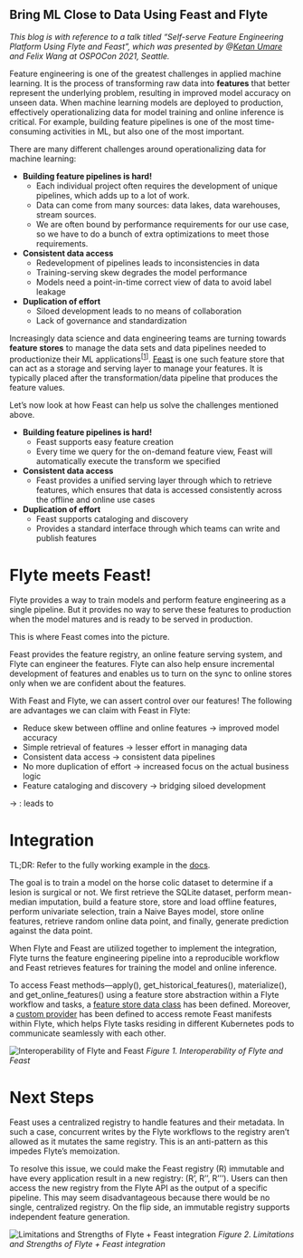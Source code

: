 ## Bring ML Close to Data Using Feast and Flyte

*This blog is with reference to a talk titled “Self-serve Feature Engineering Platform Using Flyte and Feast”, which was presented by @[Ketan Umare](@ketanumare) and Felix Wang at OSPOCon 2021, Seattle.*

Feature engineering is one of the greatest challenges in applied machine learning. It is the process of transforming raw data into **features** that better represent the underlying problem, resulting in improved model accuracy on unseen data. When machine learning models are deployed to production, effectively operationalizing data for model training and online inference is critical. For example, building feature pipelines is one of the most time-consuming activities in ML, but also one of the most important. 

There are many different challenges around operationalizing data for machine learning:
* **Building feature pipelines is hard!**
  - Each individual project often requires the development of unique pipelines, which adds up to a lot of work.
  - Data can come from many sources: data lakes, data warehouses, stream sources.
  - We are often bound by performance requirements for our use case, so we have to do a bunch of extra optimizations to meet those requirements.
* **Consistent data access**
  - Redevelopment of pipelines leads to inconsistencies in data
  - Training-serving skew degrades the model performance
  - Models need a point-in-time correct view of data to avoid label leakage
* **Duplication of effort**
  - Siloed development leads to no means of collaboration
  - Lack of governance and standardization

Increasingly data science and data engineering teams are turning towards **feature stores** to manage the data sets and data pipelines needed to productionize their ML applications<sup>[[1](https://feast.dev/blog/what-is-a-feature-store/)]</sup>. [Feast](https://feast.dev/) is one such feature store that can act as a storage and serving layer to manage your features. It is typically placed after the transformation/data pipeline that produces the feature values.

Let’s now look at how Feast can help us solve the challenges mentioned above.
* **Building feature pipelines is hard!**
  - Feast supports easy feature creation
  - Every time we query for the on-demand feature view, Feast will automatically execute the transform we specified
* **Consistent data access**
  - Feast provides a unified serving layer through which to retrieve features, which ensures that data is accessed consistently across the offline and online use cases
* **Duplication of effort**
  - Feast supports cataloging and discovery
  - Provides a standard interface through which teams can write and publish features

# Flyte meets Feast!
Flyte provides a way to train models and perform feature engineering as a single pipeline. But it provides no way to serve these features to production when the model matures and is ready to be served in production. 

This is where Feast comes into the picture.

Feast provides the feature registry, an online feature serving system, and Flyte can engineer the features. Flyte can also help ensure incremental development of features and enables us to turn on the sync to online stores only when we are confident about the features. 

With Feast and Flyte, we can assert control over our features! The following are advantages we can claim with Feast in Flyte:
- Reduce skew between offline and online features -> improved model accuracy
- Simple retrieval of features -> lesser effort in managing data
- Consistent data access -> consistent data pipelines
- No more duplication of effort -> increased focus on the actual business logic
- Feature cataloging and discovery -> bridging siloed development

-> : leads to

# Integration
TL;DR: Refer to the fully working example in the [docs](https://docs.flyte.org/projects/cookbook/en/latest/auto/case_studies/feature_engineering/feast_integration/index.html).

The goal is to train a model on the horse colic dataset to determine if a lesion is surgical or not. 
We first retrieve the SQLite dataset, perform mean-median imputation, build a feature store, store and load offline features, perform univariate selection, train a Naive Bayes model, store online features, retrieve random online data point, and finally, generate prediction against the data point.

When Flyte and Feast are utilized together to implement the integration, Flyte turns the feature engineering pipeline into a reproducible workflow and Feast retrieves features for training the model and online inference.

To access Feast methods—apply(), get_historical_features(), materialize(), and get_online_features() using a feature store abstraction within a Flyte workflow and tasks, a [feature store data class](https://docs.flyte.org/projects/cookbook/en/latest/auto/case_studies/feature_engineering/feast_integration/feast_dataobjects.html) has been defined. Moreover, a [custom provider](https://github.com/flyteorg/flytesnacks/blob/master/cookbook/case_studies/feature_engineering/feast_integration/custom_provider/provider.py) has been defined to access remote Feast manifests within Flyte, which helps Flyte tasks residing in different Kubernetes pods to communicate seamlessly with each other.

![Interoperability of Flyte and Feast](https://cdn.hashnode.com/res/hashnode/image/upload/v1635511155713/4-XdNQEYB.png)
*Figure 1. Interoperability of Flyte and Feast*

# Next Steps
Feast uses a centralized registry to handle features and their metadata. In such a case, concurrent writes by the Flyte workflows to the registry aren’t allowed as it mutates the same registry. This is an anti-pattern as this impedes Flyte’s memoization. 

To resolve this issue, we could make the Feast registry (R) immutable and have every application result in a new registry: (R’, R’’, R’’’). Users can then access the new registry from the Flyte API as the output of a specific pipeline. This may seem disadvantageous because there would be no single, centralized registry. On the flip side, an immutable registry supports independent feature generation. 

![Limitations and Strengths of Flyte + Feast integration](https://cdn.hashnode.com/res/hashnode/image/upload/v1635511098241/rgWbm0XXT.png)
*Figure 2. Limitations and Strengths of Flyte + Feast integration*



